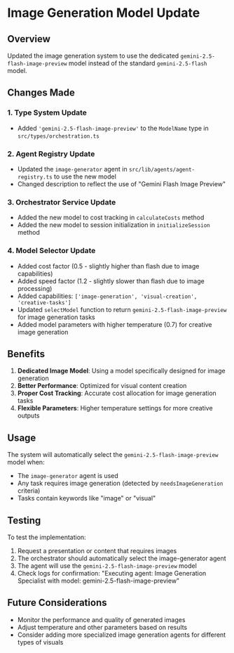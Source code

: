 # Image Generation Model Update

## Overview
Updated the image generation system to use the dedicated `gemini-2.5-flash-image-preview` model instead of the standard `gemini-2.5-flash` model.

## Changes Made

### 1. Type System Update
- Added `'gemini-2.5-flash-image-preview'` to the `ModelName` type in `src/types/orchestration.ts`

### 2. Agent Registry Update
- Updated the `image-generator` agent in `src/lib/agents/agent-registry.ts` to use the new model
- Changed description to reflect the use of "Gemini Flash Image Preview"

### 3. Orchestrator Service Update
- Added the new model to cost tracking in `calculateCosts` method
- Added the new model to session initialization in `initializeSession` method

### 4. Model Selector Update
- Added cost factor (0.5 - slightly higher than flash due to image capabilities)
- Added speed factor (1.2 - slightly slower than flash due to image processing)
- Added capabilities: `['image-generation', 'visual-creation', 'creative-tasks']`
- Updated `selectModel` function to return `gemini-2.5-flash-image-preview` for image generation tasks
- Added model parameters with higher temperature (0.7) for creative image generation

## Benefits

1. **Dedicated Image Model**: Using a model specifically designed for image generation
2. **Better Performance**: Optimized for visual content creation
3. **Proper Cost Tracking**: Accurate cost allocation for image generation tasks
4. **Flexible Parameters**: Higher temperature settings for more creative outputs

## Usage

The system will automatically select the `gemini-2.5-flash-image-preview` model when:
- The `image-generator` agent is used
- Any task requires image generation (detected by `needsImageGeneration` criteria)
- Tasks contain keywords like "image" or "visual"

## Testing

To test the implementation:
1. Request a presentation or content that requires images
2. The orchestrator should automatically select the image-generator agent
3. The agent will use the `gemini-2.5-flash-image-preview` model
4. Check logs for confirmation: "Executing agent: Image Generation Specialist with model: gemini-2.5-flash-image-preview"

## Future Considerations

- Monitor the performance and quality of generated images
- Adjust temperature and other parameters based on results
- Consider adding more specialized image generation agents for different types of visuals
